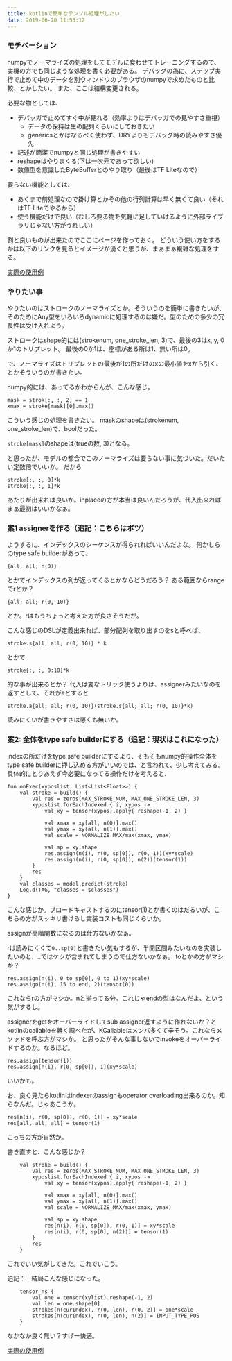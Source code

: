 ```yaml
---
title: kotlinで簡単なテンソル処理がしたい
date: 2019-06-20 11:53:12
---
```


### モチベーション

numpyでノーマライズの処理をしてモデルに食わせてトレーニングするので、実機の方でも同じような処理を書く必要がある。
デバッグの為に、ステップ実行で止めて中のデータを別ウィンドウのブラウザのnumpyで求めたものと比較、とかしたい。
また、ここは結構変更される。

必要な物としては、

- デバッガで止めてすぐ中が見れる（効率よりはデバッガでの見やすさ重視）
   - データの保持は生の配列くらいにしておきたい
   - genericsとかはなるべく使わず、DRYよりもデバッグ時の読みやすさ優先
- 記述が簡潔でnumpyと同じ処理が書きやすい
- reshapeはやりまくる(下は一次元であって欲しい)
- 数値型を意識したByteBufferとのやり取り（最後はTF Liteなので）

要らない機能としては、

- あくまで前処理なので掛け算とかその他の行列計算は早く無くて良い（それはTF Liteでやるから）
- 使う機能だけで良い（むしろ要る物を気軽に足していけるように外部ライブラリじゃない方がうれしい）

割と良いものが出来たのでここにページを作っておく。
どういう使い方をするかは以下のリンクを見るとイメージが湧くと思うが、まぁまぁ複雑な処理をする。

[実際の使用例](https://github.com/karino2/tegashiki/blob/45f5f183e9ff9efd5e07bf7865b5ba74f32d0be4/app/src/main/java/io/github/karino2/tegashiki/StrokeTracker.kt#L22-L49)

### やりたい事

やりたいのはストロークのノーマライズとか。そういうのを簡単に書きたいが、そのためにAny型をいろいろdynamicに処理するのは嫌だ。型のための多少の冗長性は受け入れよう。

ストロークはshape的には(strokenum, one_stroke_len, 3)で、最後の3はx, y, 0か1のトリプレット。
最後の0か1は、座標がある所は1、無い所は0。

で、ノーマライズはトリプレットの最後が1の所だけのxの最小値をxから引く、とかそういうのが書きたい。

numpy的には、あってるかわからんが、こんな感じ。

```
mask = strok[:, :, 2] == 1
xmax = stroke[mask][0].max()
```

こういう感じの処理を書きたい。
maskのshapeは(strokenum, one_stroke_len)で、boolだった。

`stroke[mask]`のshapeは(trueの数, 3)となる。

と思ったが、モデルの都合でこのノーマライズは要らない事に気づいた。だいたい定数倍でいいか。
だから

```
stroke[:, :, 0]*k
stroke[:, :, 1]*k
```

あたりが出来れば良いか。inplaceの方が本当は良いんだろうが、代入出来ればまぁ最初はいいかなぁ。


### 案1 assignerを作る（追記：こちらはボツ）

ようするに、インデックスのシーケンスが得られればいいんだよな。
何かしらのtype safe builderがあって、

```
{all; all; n(0)}
```

とかでインデックスの列が返ってくるとかならどうだろう？
ある範囲ならrangeでrとか？

```
{all; all; r(0, 10)}
```

とか。rはもうちょっと考えた方が良さそうだが。

こんな感じのDSLが定義出来れば、部分配列を取り出すのをsと呼べば、

```
stroke.s{all; all; r(0, 10)} * k 
```

とかで

```
stroke[:, :, 0:10]*k
```

的な事が出来るとか？
代入は変なトリック使うよりは、assignerみたいなのを返すとして、それがaとすると

```
stroke.a{all; all; r(0, 10)}(stroke.s{all; all; r(0, 10)}*k)
```

読みにくいが書きやすさは悪くも無いか。

### 案2: 全体をtype safe builderにする（追記：現状はこれになった）

indexの所だけをtype safe builderにするより、そもそもnumpy的操作全体をtype safe builderに押し込める方がいいのでは、と言われて、少し考えてみる。
具体的にとりあえず今必要になってる操作だけを考えると、

```
fun onExec(xyposlist: List<List<Float>>) {
    val stroke = build() {
        val res = zeros(MAX_STROKE_NUM, MAX_ONE_STROKE_LEN, 3)
        xyposlist.forEachIndexed { i, xypos ->
            val xy = tensor(xypos).apply{ reshape(-1, 2) }

            val xmax = xy[all, n(0)].max()
            val ymax = xy[all, n(1)].max()
            val scale = NORMALIZE_MAX/max(xmax, ymax)

            val sp = xy.shape
            res.assign(n(i), r(0, sp[0]), r(0, 1))(xy*scale)
            res.assign(n(i), r(0, sp[0]), n(2))(tensor(1))
        }
        res
    }
    val classes = model.predict(stroke)
    Log.d(TAG, "classes = $classes")
}
```

こんな感じか。ブロードキャストするのにtensor(1)とか書くのはだるいが、こちらの方がスッキリ書けるし実装コストも同じくらいか。

assignが高階関数になるのは仕方ないかなぁ。

rは読みにくくて`0..sp[0]`と書きたい気もするが、半開区間みたいなのを実装したいのと、..ではケツが含まれてしまうので仕方ないかなぁ。
toとかの方がマシか？

```
res.assign(n(i), 0 to sp[0], 0 to 1)(xy*scale)
res.assign(n(i), 15 to end, 2)(tensor(0))
```

これならrの方がマシか。nと揃ってる分。これじゃendの型はなんだよ、という気がするし。

assignerをgetをオーバーライドしてsub assigner返すように作れないか？とkotlinのcallableを軽く調べたが、KCallableはメンバ多くて辛そう。これならメソッドを呼ぶ方がマシか。
と思ったがそんな事しないでinvokeをオーバーライドするのか。なるほど。

```
res.assign(tensor(1))
res.assign[n(i), r(0, sp[0]), 1](xy*scale)
```

いいかも。

お、良く見たらkotlinはindexerのassignもoperator overloading出来るのか。知らなんだ。じゃあこうか。

```
res[n(i), r(0, sp[0]), r(0, 1)] = xy*scale
res[all, all, all] = tensor(1)
```

こっちの方が自然か。

書き直すと、こんな感じか？

```
    val stroke = build() {
        val res = zeros(MAX_STROKE_NUM, MAX_ONE_STROKE_LEN, 3)
        xyposlist.forEachIndexed { i, xypos ->
            val xy = tensor(xypos).apply{ reshape(-1, 2) }

            val xmax = xy[all, n(0)].max()
            val ymax = xy[all, n(1)].max()
            val scale = NORMALIZE_MAX/max(xmax, ymax)

            val sp = xy.shape
            res[n(i), r(0, sp[0]), r(0, 1)] = xy*scale
            res[n(i), r(0, sp[0], n(2))] = tensor(1)
        }
        res
    }
```

これでいい気がしてきた。これでいこう。


追記：　結局こんな感じになった。

```
    tensor_ns {
        val one = tensor(xylist).reshape(-1, 2)
        val len = one.shape[0]
        strokes[n(curIndex), r(0, len), r(0, 2)] = one*scale
        strokes[n(curIndex), r(0, len), n(2)] = INPUT_TYPE_POS
    }
```

なかなか良く無い？すげー快適。

[実際の使用例](https://github.com/karino2/tegashiki/blob/45f5f183e9ff9efd5e07bf7865b5ba74f32d0be4/app/src/main/java/io/github/karino2/tegashiki/StrokeTracker.kt#L22-L49)
